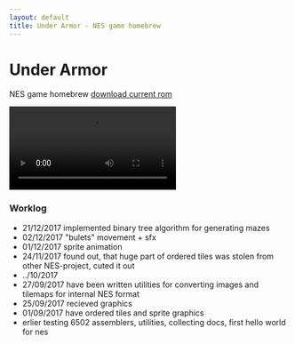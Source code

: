 ```yaml
---
layout: default
title: Under Armor - NES game homebrew
---
```


# Under Armor
NES game homebrew [download current rom](files/rom/underarmor.nes)

<video src="images/video/demo01.mp4" autoplay loop preload></video>

### Worklog

- 21/12/2017
implemented binary tree algorithm for generating mazes
- 02/12/2017
"bulets" movement + sfx 
- 01/12/2017
sprite animation
- 24/11/2017
found out, that huge part of ordered tiles was stolen from other NES-project, cuted it out
- ../10/2017
- 27/09/2017
have been written utilities for converting images and tilemaps for internal NES format
- 25/09/2017
recieved graphics
- 01/09/2017
have ordered tiles and sprite graphics
- erlier
testing 6502 assemblers, utilities, collecting docs, first hello world for nes
